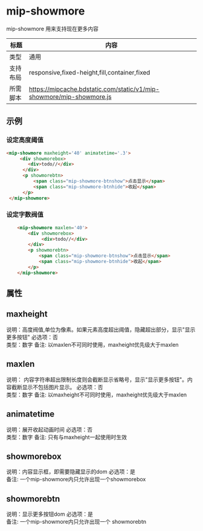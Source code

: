 # mip-showmore

mip-showmore 用来支持现在更多内容

标题|内容
----|----
类型|通用
支持布局|responsive,fixed-height,fill,container,fixed
所需脚本|https://mipcache.bdstatic.com/static/v1/mip-showmore/mip-showmore.js

## 示例

### 设定高度阈值

```html
<mip-showmore maxheight='40' animatetime='.3'>
     <div showmorebox>
        <div>todo//</div>
      </div>
      <p showmorebtn>
          <span class="mip-showmore-btnshow">点击显示</span>
          <span class="mip-showmore-btnhide">收起</span>
      </p>
 </mip-showmore>
```

### 设定字数阀值

```html
    <mip-showmore maxlen='40'>
        <div showmorebox>
             <div>todo//</div>
        </div>
        <p showmorebtn>
            <span class="mip-showmore-btnshow">点击显示</span>
            <span class="mip-showmore-btnhide">收起</span>
        </p>
    </mip-showmore>
```


## 属性

## maxheight

说明：高度阀值,单位为像素。如果元素高度超出阈值，隐藏超出部分，显示"显示更多按钮"
必选项：否  
类型：数字
备注:  以maxlen不可同时使用，maxheight优先级大于maxlen

##  maxlen

说明：  内容字符串超出限制长度则会截断显示省略号，显示"显示更多按钮"。内容截断显示不包括图片显示。
必选项：否     
类型：数字
备注:  以maxheight不可同时使用，maxheight优先级大于maxlen


## animatetime

说明：展开收起动画时间
必选项：否   
类型：数字 
备注:  只有与maxheight一起使用时生效

## showmorebox

说明：内容显示框，即需要隐藏显示的dom
必选项：是  
备注:  一个mip-showmore内只允许出现一个showmorebox

## showmorebtn

说明：显示更多按钮dom
必选项：是  
备注:  一个mip-showmore内只允许出现一个 showmorebtn

